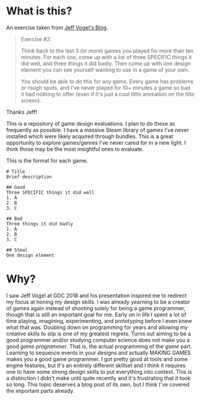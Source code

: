 # What is this?

An exercise taken from [Jeff Vogel's Blog](http://jeff-vogel.blogspot.com/2016/09/a-very-long-post-about-how-to-become.html).
> Exercise #2:
>
>Think back to the last 3 (or more) games you played for more than ten minutes. For each one, come up with a list of three SPECIFIC things it did well, and three things it did badly. Then come up with one design element you can see yourself wanting to use in a game of your own.
>
>You should be able to do this for any game. Every game has problems or rough spots, and I've never played for 10+ minutes a game so bad it had nothing to offer (even if it's just a cool little animation on the title screen).

Thanks Jeff!

This is a repository of game design evaluations. I plan to do these as frequently as possible. I have a massive Steam library of games I've never installed which were likely acquired through bundles. This is a great opportunity to explore games/genres I've never cared for in a new light. I think those may be the most insightful ones to evaluate.

This is the format for each game.
```
# Title
Brief description

## Good
Three SPECIFIC things it did well
1. A
2. B
3. C

## Bad
Three things it did badly
1. A
2. B
3. C

## Steal
One design element
```

# Why?

I saw Jeff Vogel at GDC 2018 and his presentation inspired me to redirect my focus at honing my design skills. I was already yearning to be a creator of games again instead of shooting solely for being a game programmer, though that is still an important goal for me. Early on in life I spent a lot of time playing, imagining, experimenting, and prototyping before I even knew what that was. Doubling down on programming for years and allowing my creative skills to slip is one of my greatest regrets. Turns out aiming to be a good programmer and/or studying computer science does not make you a good *game programmer*. That is, the actual programming of the *game* part. Learning to sequence events in your designs and actually MAKING GAMES makes you a good game programmer. I got pretty good at tools and some engine features, but it's an entirely different skillset and I think it requires one to have some strong design skills to put everything into context. This is a distinction I didn't make until quite recently and it's frustrating that it took so long. This topic deserves a blog post of its own, but I think I've covered the important parts already.
